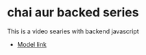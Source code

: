 # chai aur backed series

This is a video searies with backend javascript
- [Model link](https://app.eraser.io/workspace/YtPqZ1VogxGy1jzIDkzj)
